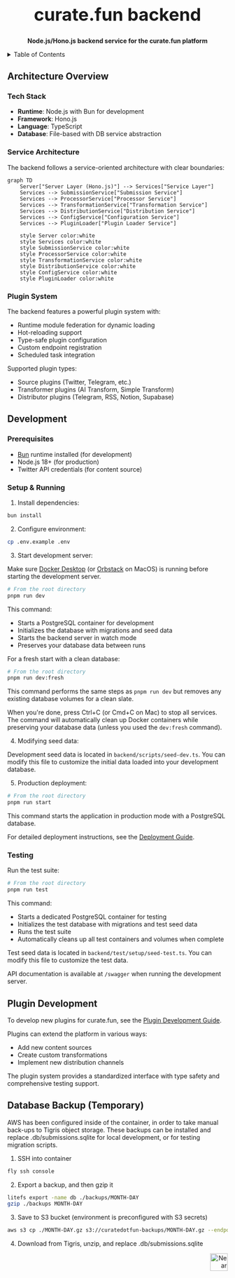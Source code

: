 <!-- markdownlint-disable MD014 -->
<!-- markdownlint-disable MD033 -->
<!-- markdownlint-disable MD041 -->
<!-- markdownlint-disable MD029 -->

<div align="center">

<h1 style="font-size: 2.5rem; font-weight: bold;">curate.fun backend</h1>

  <p>
    <strong>Node.js/Hono.js backend service for the curate.fun platform</strong>
  </p>

</div>

<details>
  <summary>Table of Contents</summary>

- [Architecture Overview](#architecture-overview)
  - [Tech Stack](#tech-stack)
  - [Service Architecture](#service-architecture)
  - [Plugin System](#plugin-system)
- [Development](#development)
  - [Prerequisites](#prerequisites)
  - [Setup & Running](#setup--running)
  - [Testing](#testing)
- [Plugin Development](#plugin-development)

</details>

## Architecture Overview

### Tech Stack

- **Runtime**: Node.js with Bun for development
- **Framework**: Hono.js
- **Language**: TypeScript
- **Database**: File-based with DB service abstraction

### Service Architecture

The backend follows a service-oriented architecture with clear boundaries:

```mermaid
graph TD
    Server["Server Layer (Hono.js)"] --> Services["Service Layer"]
    Services --> SubmissionService["Submission Service"]
    Services --> ProcessorService["Processor Service"]
    Services --> TransformationService["Transformation Service"]
    Services --> DistributionService["Distribution Service"]
    Services --> ConfigService["Configuration Service"]
    Services --> PluginLoader["Plugin Loader Service"]
    
    style Server color:white
    style Services color:white
    style SubmissionService color:white
    style ProcessorService color:white
    style TransformationService color:white
    style DistributionService color:white
    style ConfigService color:white
    style PluginLoader color:white
```

### Plugin System

The backend features a powerful plugin system with:

- Runtime module federation for dynamic loading
- Hot-reloading support
- Type-safe plugin configuration
- Custom endpoint registration
- Scheduled task integration

Supported plugin types:

- Source plugins (Twitter, Telegram, etc.)
- Transformer plugins (AI Transform, Simple Transform)
- Distributor plugins (Telegram, RSS, Notion, Supabase)

## Development

### Prerequisites

- [Bun](https://bun.sh) runtime installed (for development)
- Node.js 18+ (for production)
- Twitter API credentials (for content source)

### Setup & Running

1. Install dependencies:

```bash
bun install
```

2. Configure environment:

```bash
cp .env.example .env
```

3. Start development server:

Make sure [Docker Desktop](https://www.docker.com/products/docker-desktop/) (or [Orbstack](https://orbstack.dev/) on MacOS) is running before starting the development server.

```bash
# From the root directory
pnpm run dev
```

This command:

- Starts a PostgreSQL container for development
- Initializes the database with migrations and seed data
- Starts the backend server in watch mode
- Preserves your database data between runs

For a fresh start with a clean database:

```bash
# From the root directory
pnpm run dev:fresh
```

This command performs the same steps as `pnpm run dev` but removes any existing database volumes for a clean slate.

When you're done, press Ctrl+C (or Cmd+C on Mac) to stop all services. The command will automatically clean up Docker containers while preserving your database data (unless you used the `dev:fresh` command).

4. Modifying seed data:

Development seed data is located in `backend/scripts/seed-dev.ts`. You can modify this file to customize the initial data loaded into your development database.

5. Production deployment:

```bash
# From the root directory
pnpm run start
```

This command starts the application in production mode with a PostgreSQL database.

For detailed deployment instructions, see the [Deployment Guide](https://docs.curate.fun/docs/developers/deployment).

### Testing

Run the test suite:

```bash
# From the root directory
pnpm run test
```

This command:

- Starts a dedicated PostgreSQL container for testing
- Initializes the test database with migrations and test seed data
- Runs the test suite
- Automatically cleans up all test containers and volumes when complete

Test seed data is located in `backend/test/setup/seed-test.ts`. You can modify this file to customize the test data.

API documentation is available at `/swagger` when running the development server.

## Plugin Development

To develop new plugins for curate.fun, see the [Plugin Development Guide](https://docs.curate.fun/docs/plugins/build-plugin).

Plugins can extend the platform in various ways:

- Add new content sources
- Create custom transformations
- Implement new distribution channels

The plugin system provides a standardized interface with type safety and comprehensive testing support.

## Database Backup (Temporary)

AWS has been configured inside of the container, in order to take manual back-ups to Tigris object storage. These backups can be installed and replace .db/submissions.sqlite for local development, or for testing migration scripts.

1. SSH into container

```bash
fly ssh console
```

2. Export a backup, and then gzip it

```bash
litefs export -name db ./backups/MONTH-DAY
gzip ./backups MONTH-DAY
```

3. Save to S3 bucket (environment is preconfigured with S3 secrets)

```bash
aws s3 cp ./MONTH-DAY.gz s3://curatedotfun-backups/MONTH-DAY.gz --endpoint-url https://fly.storage.tigris.dev
```

4. Download from Tigris, unzip, and replace .db/submissions.sqlite

<div align="right">
<a href="https://nearbuilders.org" target="_blank">
<img
  src="https://builders.mypinata.cloud/ipfs/QmWt1Nm47rypXFEamgeuadkvZendaUvAkcgJ3vtYf1rBFj"
  alt="Near Builders"
  height="40"
/>
</a>
</div>
